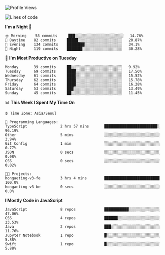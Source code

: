 <!--START_SECTION:waka-->
![Profile Views](http://img.shields.io/badge/Profile%20Views-1-blue)

![Lines of code](https://img.shields.io/badge/From%20Hello%20World%20I%27ve%20Written-92558%20lines%20of%20code-blue)

**I'm a Night 🦉** 

```text
🌞 Morning    58 commits     ███░░░░░░░░░░░░░░░░░░░░░░   14.76% 
🌆 Daytime    82 commits     █████░░░░░░░░░░░░░░░░░░░░   20.87% 
🌃 Evening    134 commits    ████████░░░░░░░░░░░░░░░░░   34.1% 
🌙 Night      119 commits    ███████░░░░░░░░░░░░░░░░░░   30.28%

```
📅 **I'm Most Productive on Tuesday** 

```text
Monday       39 commits     ██░░░░░░░░░░░░░░░░░░░░░░░   9.92% 
Tuesday      69 commits     ████░░░░░░░░░░░░░░░░░░░░░   17.56% 
Wednesday    61 commits     ████░░░░░░░░░░░░░░░░░░░░░   15.52% 
Thursday     62 commits     ████░░░░░░░░░░░░░░░░░░░░░   15.78% 
Friday       64 commits     ████░░░░░░░░░░░░░░░░░░░░░   16.28% 
Saturday     53 commits     ███░░░░░░░░░░░░░░░░░░░░░░   13.49% 
Sunday       45 commits     ██░░░░░░░░░░░░░░░░░░░░░░░   11.45%

```


📊 **This Week I Spent My Time On** 

```text
⌚︎ Time Zone: Asia/Seoul

💬 Programming Languages: 
TypeScript               2 hrs 57 mins       ████████████████████████░   96.19% 
Other                    5 mins              ░░░░░░░░░░░░░░░░░░░░░░░░░   2.94% 
Git Config               1 min               ░░░░░░░░░░░░░░░░░░░░░░░░░   0.77% 
JSON                     0 secs              ░░░░░░░░░░░░░░░░░░░░░░░░░   0.08% 
CSS                      0 secs              ░░░░░░░░░░░░░░░░░░░░░░░░░   0.02%

🐱‍💻 Projects: 
hongaeting-v3-fe         3 hrs 4 mins        █████████████████████████   100.0% 
hongaeting-v3-be         0 secs              ░░░░░░░░░░░░░░░░░░░░░░░░░   0.0%

```

**I Mostly Code in JavaScript** 

```text
JavaScript               8 repos             ███████████░░░░░░░░░░░░░░   47.06% 
CSS                      4 repos             ██████░░░░░░░░░░░░░░░░░░░   23.53% 
Java                     2 repos             ███░░░░░░░░░░░░░░░░░░░░░░   11.76% 
Jupyter Notebook         1 repo              █░░░░░░░░░░░░░░░░░░░░░░░░   5.88% 
Swift                    1 repo              █░░░░░░░░░░░░░░░░░░░░░░░░   5.88%

```



<!--END_SECTION:waka-->
